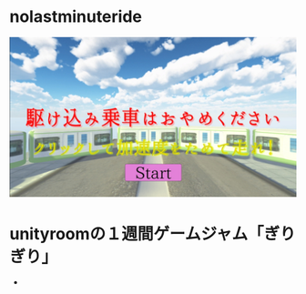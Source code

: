 # nolastminuteride
[![Title](Image/Giri_Title.jpg)](https://github.com/hhdfgg/nolastminuteride/WebGL)

# unityroomの１週間ゲームジャム「ぎりぎり」
 - 
